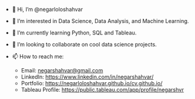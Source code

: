 - 👋 Hi, I’m @negarloloshahvar
- 👀 I’m interested in Data Science, Data Analysis, and Machine Learning.
- 🌱 I’m currently learning Python, SQL and Tableau.
- 💞️ I’m looking to collaborate on cool data science projects.
- 📫 How to reach me:

  - Email: negarshahvar@gmail.com
  - LinkedIn: https://www.linkedin.com/in/negarshahvar/
  - Portfolio: https://negarloloshahvar.github.io/cv.github.io/
  - Tableau Profile: https://public.tableau.com/app/profile/negarshvr

<!---
negarloloshahvar/negarloloshahvar is a ✨ special ✨ repository because its `README.md` (this file) appears on your GitHub profile.
You can click the Preview link to take a look at your changes.
--->
